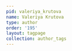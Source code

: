 ```yaml
---
pid: valeriya_krutova
name: Valeriya Krutova
type: author
order: '195'
layout: tagpage
collection: author_tags
---
```

